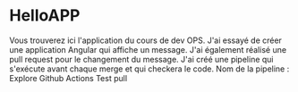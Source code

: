 # HelloAPP
Vous trouverez ici l'application du cours de dev OPS.
J'ai essayé de créer une application Angular qui affiche un message.
J'ai également réalisé une pull request pour le changement du message.
J'ai créé une pipeline qui s'exécute avant chaque merge et qui checkera le code.
Nom de la pipeline : Explore Github Actions
Test pull
